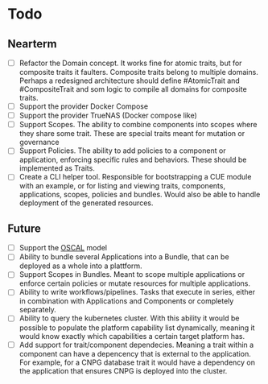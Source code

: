 # Todo

## Nearterm

- [ ] Refactor the Domain concept. It works fine for atomic traits, but for composite traits it faulters. Composite traits belong to multiple domains. Perhaps a redesigned architecture should define #AtomicTrait and #CompositeTrait and som logic to compile all domains for composite traits.
- [ ] Support the provider Docker Compose
- [ ] Support the provider TrueNAS (Docker compose like)
- [ ] Support Scopes. The ability to combine components into scopes where they share some trait. These are special traits meant for mutation or governance
- [ ] Support Policies. The ability to add policies to a component or application, enforcing specific rules and behaviors. These should be implemented as Traits.
- [ ] Create a CLI helper tool. Responsible for bootstrapping a CUE module with an example, or for listing and viewing traits, components, applications, scopes, policies and bundles. Would also be able to handle deployment of the generated resources.

## Future

- [ ] Support the [OSCAL](https://pages.nist.gov/OSCAL/) model
- [ ] Ability to bundle several Applications into a Bundle, that can be deployed as a whole into a plattform.
- [ ] Support Scopes in Bundles. Meant to scope multiple applications or enforce certain policies or mutate resources for multiple applications.
- [ ] Ability to write workflows/pipelines. Tasks that execute in series, either in combination with Applications and Components or completely separately.
- [ ] Ability to query the kubernetes cluster. With this ability it would be possible to populate the platform capability list dynamically, meaning it would know exactly which capabilities a certain target platform has.
- [ ] Add support for trait/component dependecies. Meaning a trait within a component can have a depencency that is external to the application. For example, for a CNPG database trait it would have a dependency on the application that ensures CNPG is deployed into the cluster.
